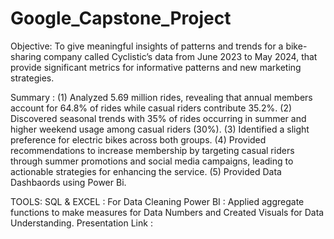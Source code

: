 # Google_Capstone_Project

Objective: To give meaningful insights of patterns and trends for a bike-sharing company called Cyclistic’s data from June 2023 to May 2024, that provide significant metrics for informative patterns and new marketing strategies.

Summary :
(1) Analyzed 5.69 million rides, revealing that annual members account for 64.8% of rides while casual riders contribute 35.2%. 
(2) Discovered seasonal trends with 35% of rides occurring in summer and higher weekend usage among casual riders (30%). 
(3) Identified a slight preference for electric bikes across both groups. 
(4) Provided recommendations to increase membership by targeting casual riders through summer promotions and social media campaigns, leading to actionable strategies for enhancing the service.
(5) Provided Data Dashbaords using Power Bi.

TOOLS: 
SQL & EXCEL : For Data Cleaning
Power BI : Applied aggregate functions to make measures for Data Numbers and Created Visuals for Data Understanding.
Presentation Link : 
